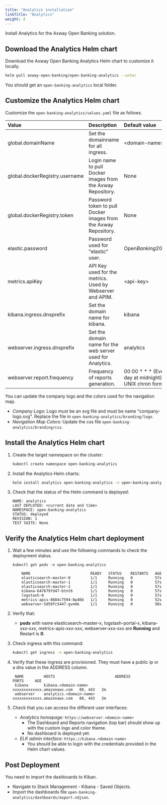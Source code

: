 ```yaml
---
title: "Analytics installation"
linkTitle: "Analytics"
weight: 4
---
```

Install Analytics for the Axway Open Banking solution.

## Download the Analytics Helm chart

Download the Axway Open Banking Analytics Helm chart to customize it locally.

```bash
helm pull axway-open-banking/open-banking-analytics --untar
```

You should get an `open-banking-analytics` local folder.

## Customize the Analytics Helm chart

Customize the `open-banking-analytics/values.yaml` file as follows.

| Value         | Description                           | Default value  |
|:------------- |:------------------------------------- |:-------------- |
| global.domainName | Set the domainname for all ingress. | \<domain-name> |
| global.dockerRegistry.username | Login name to pull Docker images from the Axway Repository. | None |
| global.dockerRegistry.token | Password token to pull Docker images from the Axway Repository. | None |
| elastic.password | Password used for "elastic" user. | Open*Banking*2021 |
| metrics.apiKey | API Key used for the metrics. Used by Webserver and APIM. | \<api-key> |
| kibana.ingress.dnsprefix | Set the domain name for kibana. | kibana |
| webserver.ingress.dnsprefix | Set the domain name for the web server used for Analytics. | analytics |
| webserver.report.frequency | Frequency of reports generation. | 00 00 \* \* \* (Every day at midnight) in UNIX chron format |

You can update the company logo and the colors used for the navigation map.

* *Company Logo*: Logo must be an svg file and must be name "company-logo.svg". Replace the file in `open-banking-analytics/branding/logo`.
* *Navigation Map Colors*: Update the css file `open-banking-analytics/branding/css`.

## Install the Analytics Helm chart

1. Create the target namespace on the cluster:

   ```bash
   kubectl create namespace open-banking-analytics
   ```

2. Install the Analytics Helm charts:

   ```bash
   helm install analytics open-banking-analytics -n open-banking-analytics
   ```

3. Check that the status of the Helm command is deployed:

   ```
   NAME: analytics 
   LAST DEPLOYED: <current date and time>
   NAMESPACE: open-banking-analytics 
   STATUS: deployed
   REVISION: 1 
   TEST SUITE: None
   ```

## Verify the Analytics Helm chart deployment

1. Wait a few minutes and use the following commands to check the deployment status.

   ```
   kubectl get pods -n open-banking-analytics 
   ```

   ```
       NAME                           READY   STATUS    RESTARTS   AGE
       elasticsearch-master-0         1/1     Running   0          57s
       elasticsearch-master-1         1/1     Running   0          57s
       elasticsearch-master-2         1/1     Running   0          57s
       kibana-647679fd47-btnt6        1/1     Running   0          57s
       logstash-0                     1/1     Running   0          57s
       metrics-apis-8684c7594-8p46b   1/1     Running   0          52s
       webserver-5d59fc5447-gvnmk     1/1     Running   0          50s
   ```

2. Verify that:
   * **pods** with name elasticsearch-master-x, logstash-portal-x, kibana-xxx-xxx, metrics-apis-xxx-xxx, webserver-xxx-xxx are **Running** and Restart is **0**.

3. Check ingress with this command:

   ```bash
   kubectl get ingress -n open-banking-analytics 
   ```

4. Verify that these ingress are provisioned. They must have a public ip or a dns value in the ADDRESS column.

   ```
    NAME         HOSTS                           ADDRESS                       PORTS     AGE
    kibana       kibana.<domain-name>            xxxxxxxxxxxxx.amazonaws.com   80, 443   2m
    webserver    analytics.<domain-name>         xxxxxxxxxxxxx.amazonaws.com   80, 443   2m
   ```

5. Check that you can access the different user interfaces:
   * *Analytics homepage*: `https://webserver.<domain-name>`
      * The Dashboard and Reports navigation (top bar) should show up with the custom logo and color theme.
      * No dashboard is deployed yet.
   * *ELK admin interface*: `https://kibana.<domain-name>`
      * You should be able to login with the credentials provided in the Helm chart values.

## Post Deployment

You need to import the dashboards to Kiban.

* Navigate to Stack Management - Kibana - Saved Objects.
* Import the dashboards file `open-banking-analytics/dashboards/export.ndjson`.